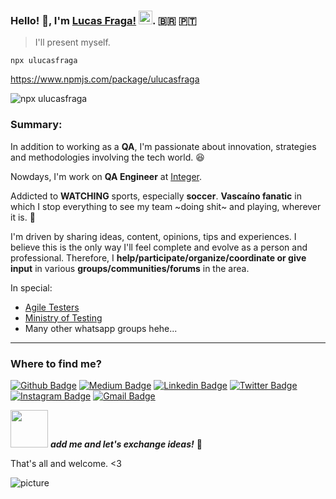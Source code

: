 ### Hello! :octopus:, I'm [Lucas Fraga!](https://github.com/uLucasFraga?tab=repositories) <img src="https://github.com/TheDudeThatCode/TheDudeThatCode/blob/master/Assets/Hi.gif" width="22px">. 🇧🇷 🇵🇹

> I'll present myself.


`npx ulucasfraga`

https://www.npmjs.com/package/ulucasfraga


![npx ulucasfraga](https://i.imgur.com/T27IiGt.gif)


### Summary:

In addition to working as a **QA**, I'm passionate about innovation, strategies and methodologies involving the tech world. 😆

Nowdays, I'm work on **QA Engineer** at [Integer](https://integerconsulting.pt/en/).

Addicted to **WATCHING** sports, especially **soccer**.
**Vascaíno fanatic** in which I stop everything to see my team ~doing shit~ and playing, wherever it is. 💢


I'm driven by sharing ideas, content, opinions, tips and experiences.
I believe this is the only way I'll feel complete and evolve as a person and professional.
Therefore, I **help/participate/organize/coordinate or give input** in various **groups/communities/forums** in the area.


In special:
- [Agile Testers](https://agiletesters.github.io/)
- [Ministry of Testing](https://www.ministryoftesting.com/)
- Many other whatsapp groups hehe...
---

### Where to find me?
[![Github Badge](https://img.shields.io/badge/-@ulucasfraga-000000?style=flat&labelColor=000000&logo=Github&link=https://github.com/ulucasfraga)](https://github.com/ulucasfraga)
[![Medium Badge](https://img.shields.io/badge/-@ulucasfraga-000000?style=flat&labelColor=000000&logo=Medium&link=https://medium.com/@ulucasfraga)](https://medium.com/@ulucasfraga)
[![Linkedin Badge](https://img.shields.io/badge/-ulucasfraga-blue?style=flat&logo=Linkedin&logoColor=white&link=https://www.linkedin.com/in/ulucasfraga/)](https://www.linkedin.com/in/ulucasfraga/)
[![Twitter Badge](https://img.shields.io/badge/-@ulucasfraga-1ca0f1?style=flat&labelColor=1ca0f1&logo=twitter&logoColor=white&link=https://twitter.com/ulucasfraga)](https://twitter.com/ulucasfraga)
[![Instagram Badge](https://img.shields.io/badge/-@lucasfraga-purple?style=flat&logo=instagram&logoColor=white&link=https://instagram.com/lucasfraga/)](https://instagram.com/lucasfraga)
[![Gmail Badge](https://img.shields.io/badge/-ulucasfraga-c14438?style=flat&logo=Gmail&logoColor=white&link=mailto:ulucasfraga@gmail.com)](mailto:ulucasfraga@gmail.com)
<br />


<img src="https://media.giphy.com/media/LnQjpWaON8nhr21vNW/giphy.gif" width="60"> <em><b>add me and let's exchange ideas!</b></em> 🖤

That's all and welcome. <3


![picture](https://raw.githubusercontent.com/saadeghi/saadeghi/master/dino.gif)
<br />
<br />
